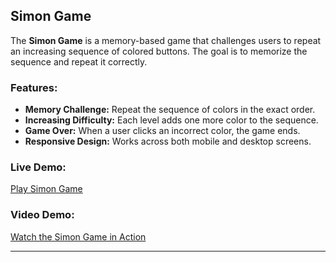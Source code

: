 ## Simon Game

The **Simon Game** is a memory-based game that challenges users to repeat an increasing sequence of colored buttons. The goal is to memorize the sequence and repeat it correctly.

### Features:
- **Memory Challenge:** Repeat the sequence of colors in the exact order.
- **Increasing Difficulty:** Each level adds one more color to the sequence.
- **Game Over:** When a user clicks an incorrect color, the game ends.
- **Responsive Design:** Works across both mobile and desktop screens.

### Live Demo:
[Play Simon Game](https://mehmedx7-simon-game.netlify.app)

### Video Demo:
[Watch the Simon Game in Action](https://www.loom.com/share/1772775b0b24409b95b3bcaff3d64ad0?sid=a2e86faa-8c96-4b5b-ab7b-b3aa285e618b)

---
